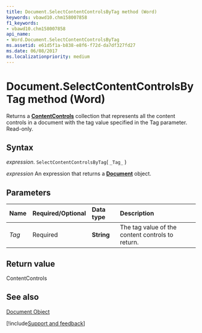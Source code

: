 ```yaml
---
title: Document.SelectContentControlsByTag method (Word)
keywords: vbawd10.chm158007858
f1_keywords:
- vbawd10.chm158007858
api_name:
- Word.Document.SelectContentControlsByTag
ms.assetid: e61d5f1a-b838-e8f6-f72d-da7df327fd27
ms.date: 06/08/2017
ms.localizationpriority: medium
---
```



# Document.SelectContentControlsByTag method (Word)

Returns a **[ContentControls](Word.ContentControls.md)** collection that represents all the content controls in a document with the tag value specified in the Tag parameter. Read-only.


## Syntax

_expression_. `SelectContentControlsByTag`( `_Tag_` )

 _expression_ An expression that returns a **[Document](Word.Document.md)** object.


## Parameters



|Name|Required/Optional|Data type|Description|
|:-----|:-----|:-----|:-----|
| _Tag_|Required| **String**|The tag value of the content controls to return.|

## Return value

ContentControls


## See also


[Document Object](Word.Document.md)

[!include[Support and feedback](~/includes/feedback-boilerplate.md)]
